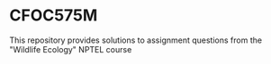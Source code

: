 # CFOC575M
This repository provides solutions to assignment questions from the "Wildlife Ecology" NPTEL course

